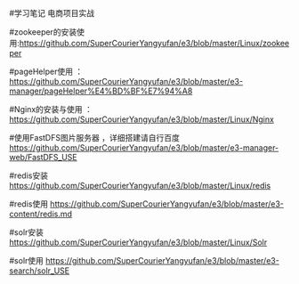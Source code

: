#学习笔记
电商项目实战 


#zookeeper的安装使用:https://github.com/SuperCourierYangyufan/e3/blob/master/Linux/zookeeper

#pageHelper使用 ：https://github.com/SuperCourierYangyufan/e3/blob/master/e3-manager/pageHelper%E4%BD%BF%E7%94%A8
    
#Nginx的安装与使用 ：https://github.com/SuperCourierYangyufan/e3/blob/master/Linux/Nginx
    
#使用FastDFS图片服务器 ，详细搭建请自行百度
https://github.com/SuperCourierYangyufan/e3/blob/master/e3-manager-web/FastDFS_USE

#redis安装
https://github.com/SuperCourierYangyufan/e3/blob/master/Linux/redis

#redis使用
https://github.com/SuperCourierYangyufan/e3/blob/master/e3-content/redis.md

#solr安装
https://github.com/SuperCourierYangyufan/e3/blob/master/Linux/Solr

#solr使用
https://github.com/SuperCourierYangyufan/e3/blob/master/e3-search/solr_USE
